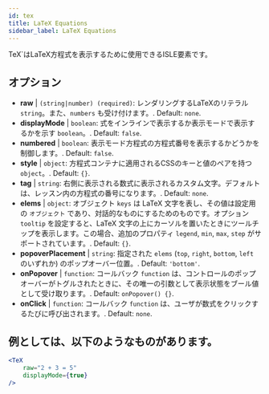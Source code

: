 ```yaml
---
id: tex
title: LaTeX Equations
sidebar_label: LaTeX Equations
---
```


TeX`はLaTeX方程式を表示するために使用できるISLE要素です。

## オプション

* __raw__ | `(string|number) (required)`: レンダリングするLaTeXのリテラル `string`。また、`numbers` も受け付けます。. Default: `none`.
* __displayMode__ | `boolean`: 式をインラインで表示するか表示モードで表示するかを示す `boolean`。. Default: `false`.
* __numbered__ | `boolean`: 表示モード方程式の方程式番号を表示するかどうかを制御します。. Default: `false`.
* __style__ | `object`: 方程式コンテナに適用されるCSSのキーと値のペアを持つ `object`。. Default: `{}`.
* __tag__ | `string`: 右側に表示される数式に表示されるカスタム文字。デフォルトは、レッスン内の方程式の番号になります。. Default: `none`.
* __elems__ | `object`: オブジェクト `keys` は LaTeX 文字を表し、その値は設定用の `オブジェクト` であり、対話的なものにするためのものです。オプション `tooltip` を設定すると、LaTeX 文字の上にカーソルを置いたときにツールチップを表示します。この場合、追加のプロパティ `legend`, `min`, `max`, `step` がサポートされています。. Default: `{}`.
* __popoverPlacement__ | `string`: 指定された `elems` (`top`, `right`, `bottom`, `left` のいずれか) のポップオーバー位置。. Default: `'bottom'`.
* __onPopover__ | `function`: コールバック `function` は、コントロールのポップオーバーがトグルされたときに、その唯一の引数として表示状態をブール値として受け取ります。. Default: `onPopover() {}`.
* __onClick__ | `function`: コールバック `function` は、ユーザが数式をクリックするたびに呼び出されます。. Default: `none`.


## 例としては、以下のようなものがあります。

```jsx live
<TeX
    raw="2 + 3 = 5"
    displayMode={true}
/>
```



